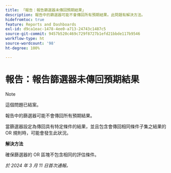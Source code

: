 ```yaml
---
title: 「報告：報告篩選器未傳回預期結果」
description: 報告中的篩選器可能不會傳回所有預期結果。此問題有解決方法。
hidefromtoc: true
feature: Reports and Dashboards
exl-id: d9ca1eac-1478-4ee0-a713-24743c1487c5
source-git-commit: 9457b520c469c729f8727b1efd21bbde117b9546
workflow-type: ht
source-wordcount: '98'
ht-degree: 100%

---
```


# 報告：報告篩選器未傳回預期結果

>[!NOTE]
>
>這個問題已結案。

報告中的篩選器可能不會傳回所有預期結果。

當篩選器設定為傳回具有特定條件的結果，並且包含會傳回相同條件子集之結果的 OR 規則時，可能會發生此狀況。

**解決方法**

確保篩選器的 OR 區塊不包含相同的評估條件。

_於 2024 年 3 月 11 日首次通報。_
